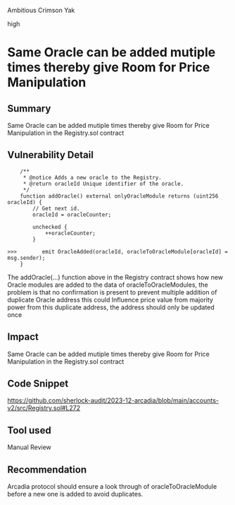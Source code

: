 Ambitious Crimson Yak

high

# Same Oracle can be added mutiple times thereby give Room for Price Manipulation

## Summary
Same Oracle can be added mutiple times thereby give Room for Price Manipulation in the Registry.sol contract
## Vulnerability Detail
```solidity
    /**
     * @notice Adds a new oracle to the Registry.
     * @return oracleId Unique identifier of the oracle.
     */
    function addOracle() external onlyOracleModule returns (uint256 oracleId) {
        // Get next id.
        oracleId = oracleCounter;

        unchecked {
            ++oracleCounter;
        }

>>>        emit OracleAdded(oracleId, oracleToOracleModule[oracleId] = msg.sender);
    }
```
The addOracle(...) function above in the Registry contract shows how new Oracle modules are added to the data of oracleToOracleModules, the problem is that no confirmation is present to prevent multiple addition of duplicate Oracle address this could Influence price value from majority power from this duplicate address, the address should only be updated once
## Impact
Same Oracle can be added mutiple times thereby give Room for Price Manipulation in the Registry.sol contract
## Code Snippet
https://github.com/sherlock-audit/2023-12-arcadia/blob/main/accounts-v2/src/Registry.sol#L272
## Tool used

Manual Review

## Recommendation
Arcadia protocol should ensure a look through of oracleToOracleModule before a new one is added to avoid duplicates. 